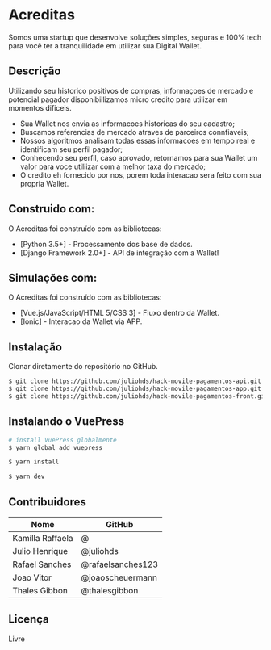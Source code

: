 # Acreditas

Somos uma startup que desenvolve soluções simples, seguras e 100% tech para você ter a tranquilidade em utilizar sua Digital Wallet.
## Descrição

Utilizando seu historico positivos de compras, informaçoes de mercado e potencial pagador disponibiilizamos micro credito para utilizar em momentos dificeis.

  - Sua Wallet nos envia as informacoes historicas do seu cadastro;
  - Buscamos referencias de mercado atraves de parceiros connfiaveis;
  - Nossos algoritmos analisam todas essas informacoes em tempo real e identificam seu perfil pagador;
  - Conhecendo seu perfil, caso aprovado, retornamos para sua Wallet um valor para voce utiliizar com a melhor taxa do mercado;
  - O credito eh fornecido por nos, porem toda interacao sera feito com sua propria Wallet.
 
## Construido com:

O Acreditas foi construído com as bibliotecas:

* [Python 3.5+] - Processamento dos base de dados.
* [Django Framework 2.0+] - API de integração com a Wallet!
 
## Simulações com:

O Acreditas foi construído com as bibliotecas:

* [Vue.js/JavaScript/HTML 5/CSS 3] - Fluxo dentro da Wallet.
* [Ionic] - Interacao da Wallet via APP.

## Instalação

Clonar diretamente do repositório no GitHub.

```sh
$ git clone https://github.com/juliohds/hack-movile-pagamentos-api.git
$ git clone https://github.com/juliohds/hack-movile-pagamentos-app.git
$ git clone https://github.com/juliohds/hack-movile-pagamentos-front.git
```

## Instalando o VuePress
```sh
# install VuePress globalmente
$ yarn global add vuepress

$ yarn install

$ yarn dev
```


## Contribuidores

| Nome | GitHub 
|---|---|
| Kamilla Raffaela | @ |
| Julio Henrique  | @juliohds  |
| Rafael Sanches |  @rafaelsanches123 |
| Joao Vitor | @joaoscheuermann |
| Thales Gibbon | @thalesgibbon |

## Licença

Livre